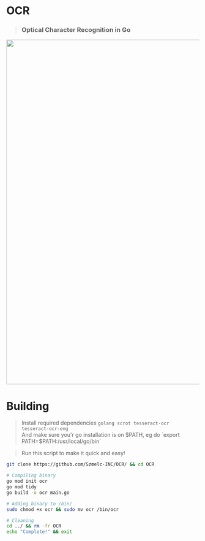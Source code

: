 # OCR
> ### Optical Character Recognition in Go 
<img src="https://i.imgur.com/lHbYss3.png" width="900px">

# Building
> Install required dependencies
```golang scrot tesseract-ocr tesseract-ocr-eng``` \
> And make sure you'r go installation is on $PATH, eg do `export PATH=$PATH:/usr/local/go/bin`

> Run this script to make it quick and easy!
```bash
git clone https://github.com/Szmelc-INC/OCR/ && cd OCR

# Compiling binary
go mod init ocr
go mod tidy
go build -o ocr main.go

# Adding binary to /bin/
sudo chmod +x ocr && sudo mv ocr /bin/ocr

# Cleaning
cd ../ && rm -fr OCR
echo "Complete!" && exit
```
